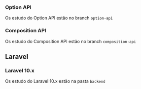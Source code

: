 ### Option API

Os estudo do Option API estão no branch `option-api`

### Composition API

Os estudo do Composition API estão no branch `composition-api`

## Laravel

### Laravel 10.x

Os estudo do Laravel 10.x estão na pasta `backend`
